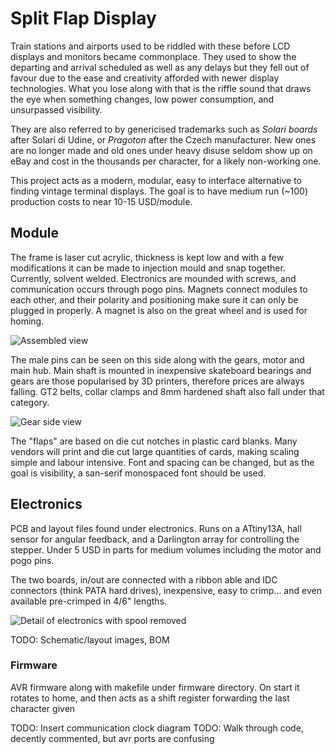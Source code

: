 # Split Flap Display
Train stations and airports used to be riddled with these before LCD displays and monitors became commonplace. They used to show the departing and arrival scheduled as well as any delays but they fell out of favour due to the ease and creativity afforded with newer display technologies. What you lose along with that is the riffle sound that draws the eye when something changes, low power consumption, and unsurpassed visibility.

They are also referred to by genericised trademarks such as *Solari boards* after Solari di Udine, or *Pragoton* after the Czech manufacturer. New ones are no longer made and old ones under heavy disuse seldom show up on eBay and cost in the thousands per character, for a likely non-working one.

This project acts as a modern, modular, easy to interface alternative to finding vintage terminal displays. The goal is to have medium run (~100) production costs to near 10-15 USD/module.

## Module
The frame is laser cut acrylic, thickness is kept low and with a few modifications it can be made to injection mould and snap together. Currently, solvent welded. Electronics are mounded with screws, and communication occurs through pogo pins. Magnets connect modules to each other, and their polarity and positioning make sure it can only be plugged in properly. A magnet is also on the great wheel and is used for homing.

![][singleModulePresp]

The male pins can be seen on this side along with the gears, motor and main hub. Main shaft is mounted in inexpensive skateboard bearings and gears are those popularised by 3D printers, therefore prices are always falling. GT2 belts, collar clamps and 8mm hardened shaft also fall under that category.

![][singleModuleGearPresp]

The "flaps" are based on die cut notches in plastic card blanks. Many vendors will print and die cut large quantities of cards, making scaling simple and labour intensive. Font and spacing can be changed, but as the goal is visibility, a san-serif monospaced font should be used. 

## Electronics
PCB and layout files found under electronics. Runs on a ATtiny13A, hall sensor for angular feedback, and a Darlington array for controlling the stepper. Under 5 USD in parts for medium volumes including the motor and pogo pins.

The two boards, in/out are connected with a ribbon able and IDC connectors (think PATA hard drives), inexpensive, easy to crimp... and even available pre-crimped in 4/6" lengths.

![][singleModuleNoSpool]

TODO: Schematic/layout images, BOM

### Firmware
AVR firmware along with makefile under firmware directory. On start it rotates to home, and then acts as a shift register forwarding the last character given

TODO: Insert communication clock diagram
TODO: Walk through code, decently commented, but avr ports are confusing

[singleModulePresp]: renderings/singleModulePresp.png "Assembled view"
[singleModuleGearPresp]: renderings/singleModuleGearPresp.png "Gear side view"
[singleModuleNoSpool]: renderings/singleModuleNoSpool.png "Detail of electronics with spool removed"
